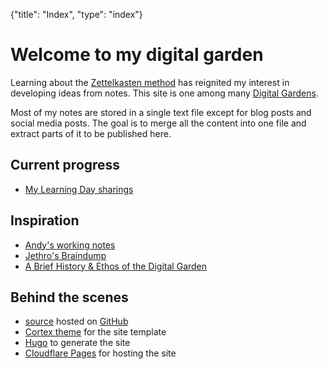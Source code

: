 {"title": "Index", "type": "index"}

# Welcome to my digital garden

Learning about the [Zettelkasten method](https://en.wikipedia.org/wiki/Zettelkasten)
has reignited my interest in developing ideas from notes. This site is one among many
[Digital Gardens](https://github.com/MaggieAppleton/digital-gardeners#digital-garden-directory).

Most of my notes are stored in a single text file except for blog posts and
social media posts. The goal is to merge all the content into one file and
extract parts of it to be published here.

## Current progress
* [My Learning Day sharings](/posts/learning_day/)

## Inspiration
* [Andy's working notes](https://notes.andymatuschak.org/)
* [Jethro's Braindump](https://braindump.jethro.dev/)
* [A Brief History & Ethos of the Digital Garden](https://maggieappleton.com/garden-history)

## Behind the scenes
* [source](https://github.com/melvinzhang/garden) hosted on [GitHub](https://github.com/)
* [Cortex theme](https://github.com/jethrokuan/cortex) for the site template
* [Hugo](https://gohugo.io/) to generate the site
* [Cloudflare Pages](https://pages.cloudflare.com/) for hosting the site
